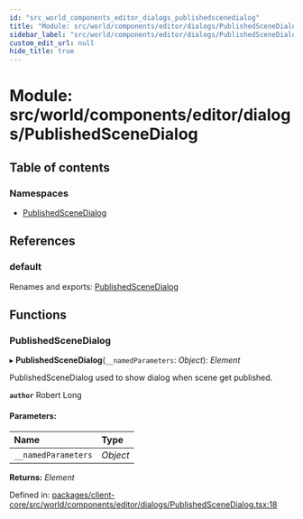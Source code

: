 ```yaml
---
id: "src_world_components_editor_dialogs_publishedscenedialog"
title: "Module: src/world/components/editor/dialogs/PublishedSceneDialog"
sidebar_label: "src/world/components/editor/dialogs/PublishedSceneDialog"
custom_edit_url: null
hide_title: true
---
```


# Module: src/world/components/editor/dialogs/PublishedSceneDialog

## Table of contents

### Namespaces

- [PublishedSceneDialog](src_world_components_editor_dialogs_publishedscenedialog.publishedscenedialog.md)

## References

### default

Renames and exports: [PublishedSceneDialog](src_world_components_editor_dialogs_publishedscenedialog.md#publishedscenedialog)

## Functions

### PublishedSceneDialog

▸ **PublishedSceneDialog**(`__namedParameters`: *Object*): *Element*

PublishedSceneDialog used to show dialog when scene get published.

**`author`** Robert Long

#### Parameters:

Name | Type |
:------ | :------ |
`__namedParameters` | *Object* |

**Returns:** *Element*

Defined in: [packages/client-core/src/world/components/editor/dialogs/PublishedSceneDialog.tsx:18](https://github.com/xr3ngine/xr3ngine/blob/65dfcf39a/packages/client-core/src/world/components/editor/dialogs/PublishedSceneDialog.tsx#L18)
